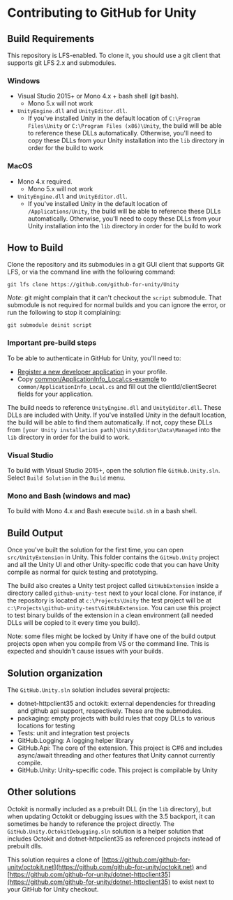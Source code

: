 # Contributing to GitHub for Unity

## Build Requirements

This repository is LFS-enabled. To clone it, you should use a git client that supports git LFS 2.x and submodules.

### Windows

- Visual Studio 2015+ or Mono 4.x + bash shell (git bash).
  - Mono 5.x will not work
- `UnityEngine.dll` and `UnityEditor.dll`.
  - If you've installed Unity in the default location of `C:\Program Files\Unity` or `C:\Program Files (x86)\Unity`, the build will be able to reference these DLLs automatically. Otherwise, you'll need to copy these DLLs from your Unity installation into the `lib` directory in order for the build to work

### MacOS

- Mono 4.x required.
  - Mono 5.x will not work
- `UnityEngine.dll` and `UnityEditor.dll`.
  - If you've installed Unity in the default location of `/Applications/Unity`, the build will be able to reference these DLLs automatically. Otherwise, you'll need to copy these DLLs from your Unity installation into the `lib` directory in order for the build to work

## How to Build

Clone the repository and its submodules in a git GUI client that supports Git LFS, or via the command line with the following command:

```
git lfs clone https://github.com/github-for-unity/Unity
```

*Note*: git might complain that it can't checkout the `script` submodule. That submodule is not required for normal builds and you can ignore the error,
or run the following to stop it complaining:

```
git submodule deinit script
```

### Important pre-build steps

To be able to authenticate in GitHub for Unity, you'll need to:

- [Register a new developer application](https://github.com/settings/developers) in your profile.
- Copy [common/ApplicationInfo_Local.cs-example](../../common/ApplicationInfo_Local.cs-example) to `common/ApplicationInfo_Local.cs` and fill out the clientId/clientSecret fields for your application.

The build needs to reference `UnityEngine.dll` and `UnityEditor.dll`. These DLLs are included with Unity. If you've installed Unity in the default location, the build will be able to find them automatically. If not, copy these DLLs from `[your Unity installation path]\Unity\Editor\Data\Managed` into the `lib` directory in order for the build to work.

### Visual Studio

To build with Visual Studio 2015+, open the solution file `GitHub.Unity.sln`. Select `Build Solution` in the `Build` menu.

### Mono and Bash (windows and mac)

To build with Mono 4.x and Bash execute `build.sh` in a bash shell.

## Build Output

Once you've built the solution for the first time, you can open `src/UnityExtension` in Unity. This folder contains the `GitHub.Unity` project and all the Unity UI and other Unity-specific code that you can have Unity compile as normal for quick testing and prototyping.

The build also creates a Unity test project called `GitHubExtension` inside a directory called `github-unity-test` next to your local clone. For instance, if the repository is located at `c:\Projects\Unity` the test project will be at `c:\Projects\github-unity-test\GitHubExtension`. You can use this project to test binary builds of the extension in a clean environment (all needed DLLs will be copied to it every time you build).

Note: some files might be locked by Unity if have one of the build output projects open when you compile from VS or the command line. This is expected and shouldn't cause issues with your builds. 

## Solution organization

The `GitHub.Unity.sln` solution includes several projects:

- dotnet-httpclient35 and octokit: external dependencies for threading and github api support, respectively. These are the submodules.
- packaging: empty projects with build rules that copy DLLs to various locations for testing
- Tests: unit and integration test projects
- GitHub.Logging: A logging helper library
- GitHub.Api: The core of the extension. This project is C#6 and includes async/await threading and other features that Unity cannot currently compile.
- GitHub.Unity: Unity-specific code. This project is compilable by Unity

## Other solutions

Octokit is normally included as a prebuilt DLL (in the `lib` directory), but when updating Octokit or debugging issues with the 3.5 backport, it can sometimes be handy to reference the project directly. The `GitHub.Unity.OctokitDebugging.sln` solution is a helper solution that includes Octokit and dotnet-httpclient35 as referenced projects instead of prebuilt dlls.

This solution requires a clone of [https://github.com/github-for-unity/octokit.net](https://github.com/github-for-unity/octokit.net) and [https://github.com/github-for-unity/dotnet-httpclient35](https://github.com/github-for-unity/dotnet-httpclient35) to exist next to your GitHub for Unity checkout.

